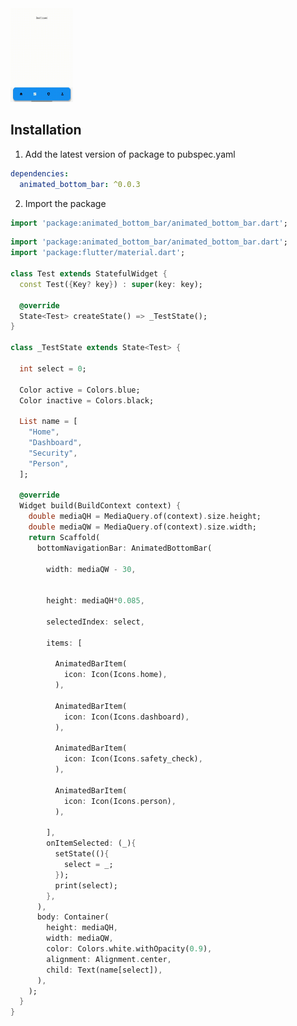<!-- 
This README describes the package. If you publish this package to pub.dev,
this README's contents appear on the landing page for your package.

For information about how to write a good package README, see the guide for
[writing package pages](https://dart.dev/guides/libraries/writing-package-pages). 

For general information about developing packages, see the Dart guide for
[creating packages](https://dart.dev/guides/libraries/create-library-packages)
and the Flutter guide for
[developing packages and plugins](https://flutter.dev/developing-packages). 
-->

<img src="https://raw.githubusercontent.com/imayush-chauhan/Animated_Bottom_Bar/master/screenshot/image.gif" width="100" height="150">

## Installation

1. Add the latest version of package to pubspec.yaml

```yaml
dependencies:
  animated_bottom_bar: ^0.0.3
```

2. Import the package

```dart
import 'package:animated_bottom_bar/animated_bottom_bar.dart';
```



```dart
import 'package:animated_bottom_bar/animated_bottom_bar.dart';
import 'package:flutter/material.dart';

class Test extends StatefulWidget {
  const Test({Key? key}) : super(key: key);

  @override
  State<Test> createState() => _TestState();
}

class _TestState extends State<Test> {

  int select = 0;

  Color active = Colors.blue;
  Color inactive = Colors.black;

  List name = [
    "Home",
    "Dashboard",
    "Security",
    "Person",
  ];

  @override
  Widget build(BuildContext context) {
    double mediaQH = MediaQuery.of(context).size.height;
    double mediaQW = MediaQuery.of(context).size.width;
    return Scaffold(
      bottomNavigationBar: AnimatedBottomBar(

        width: mediaQW - 30,


        height: mediaQH*0.085,

        selectedIndex: select,

        items: [

          AnimatedBarItem(
            icon: Icon(Icons.home),
          ),

          AnimatedBarItem(
            icon: Icon(Icons.dashboard),
          ),

          AnimatedBarItem(
            icon: Icon(Icons.safety_check),
          ),

          AnimatedBarItem(
            icon: Icon(Icons.person),
          ),

        ],
        onItemSelected: (_){
          setState((){
            select = _;
          });
          print(select);
        },
      ),
      body: Container(
        height: mediaQH,
        width: mediaQW,
        color: Colors.white.withOpacity(0.9),
        alignment: Alignment.center,
        child: Text(name[select]),
      ),
    );
  }
}
```

